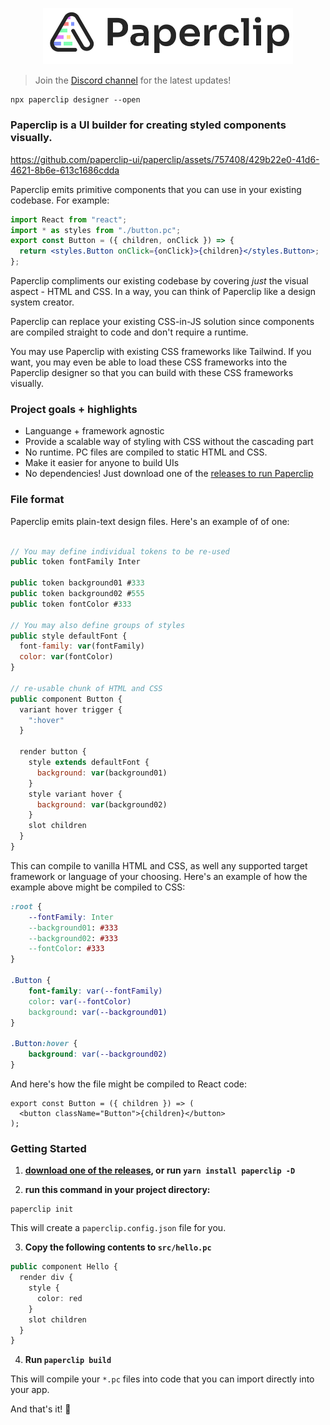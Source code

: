 <p align="center">
  <img src="./assets/logo-outline-5.png" width="400px">
</p>

> Join the [Discord channel](https://discord.gg/H6wEVtd) for the latest updates!

```
npx paperclip designer --open
```

### Paperclip is a UI builder for creating **styled components** visually.

https://github.com/paperclip-ui/paperclip/assets/757408/429b22e0-41d6-4621-8b6e-613c1686cdda

Paperclip emits primitive components that you can use in your existing codebase. For example:

```jsx
import React from "react";
import * as styles from "./button.pc";
export const Button = ({ children, onClick }) => {
  return <styles.Button onClick={onClick}>{children}</styles.Button>;
};
```

Paperclip compliments our existing codebase by covering _just_ the visual aspect - HTML and CSS. In a way, you can think of Paperclip like a design system creator.

Paperclip can replace your existing CSS-in-JS solution since components are compiled straight to code and don't require a runtime.

You may use Paperclip with existing CSS frameworks like Tailwind. If you want, you may even be able to load these CSS frameworks into the Paperclip designer so that you can build with these CSS frameworks visually.

### Project goals + highlights

- Languange + framework agnostic
- Provide a scalable way of styling with CSS without the cascading part
- No runtime. PC files are compiled to static HTML and CSS.
- Make it easier for anyone to build UIs
- No dependencies! Just download one of the [releases to run Paperclip](https://github.com/paperclip-ui/paperclip/releases)

### File format

Paperclip emits plain-text design files. Here's an example of of one:

```javascript

// You may define individual tokens to be re-used
public token fontFamily Inter

public token background01 #333
public token background02 #555
public token fontColor #333

// You may also define groups of styles
public style defaultFont {
  font-family: var(fontFamily)
  color: var(fontColor)
}

// re-usable chunk of HTML and CSS
public component Button {
  variant hover trigger {
    ":hover"
  }

  render button {
    style extends defaultFont {
      background: var(background01)
    }
    style variant hover {
      background: var(background02)
    }
    slot children
  }
}
```

This can compile to vanilla HTML and CSS, as well any supported target framework or language of your choosing. Here's an example of how
the example above might be compiled to CSS:

```css
:root {
    --fontFamily: Inter
    --background01: #333
    --background02: #333
    --fontColor: #333
}

.Button {
    font-family: var(--fontFamily)
    color: var(--fontColor)
    background: var(--background01)
}

.Button:hover {
    background: var(--background02)
}
```

And here's how the file might be compiled to React code:

```tsx
export const Button = ({ children }) => (
  <button className="Button">{children}</button>
);
```

### Getting Started

1. **[download one of the releases](https://github.com/paperclip-ui/paperclip/releases), or run `yarn install paperclip -D`**

2. **run this command in your project directory:**

```
paperclip init
```

This will create a `paperclip.config.json` file for you.

3. **Copy the following contents to `src/hello.pc`**

```typescript
public component Hello {
  render div {
    style {
      color: red
    }
    slot children
  }
}
```

4. **Run `paperclip build`**

This will compile your `*.pc` files into code that you can import
directly into your app.

And that's it! 🎉
